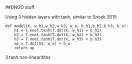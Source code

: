 ##DNGO stuff

Using 3 hidden layers with tanh, similar to Snoek 2015

```
def model(X, w_h1,w_h2,w_h3, w_o, b_h1,b_h2,b_h3, b_o):
    h1 = T.nnet.tanh(T.dot(X, w_h1) + b_h1)
    h2 = T.nnet.tanh(T.dot(X, w_h2) + b_h2)
    h3 = T.nnet.tanh(T.dot(X, w_h3) + b_h3)
    op = T.dot(h3, w_o) + b_o
    return op
```

3 tanh non-linearitites 
    
    